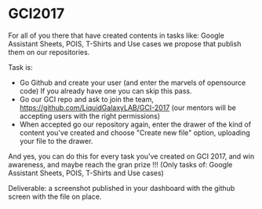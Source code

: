 # GCI2017
For all of you there that have created contents in tasks like: Google Assistant Sheets, POIS, T-Shirts and Use cases we propose that publish them on our repositories.

Task is:
- Go Github and create your user (and enter the marvels of opensource code)
If you already have one you can skip this pass.
- Go our GCI repo and ask to join the team, https://github.com/LiquidGalaxyLAB/GCI-2017 (our mentors will be accepting users with the right permissions)
- When accepted go our repository again, enter the drawer of the kind of content you've created and choose "Create new file"  option, uploading your file to the drawer. 

And yes, you can do this for every task you've created on GCI 2017, and win awareness, and maybe reach the gran prize !!! (Only tasks of: Google Assistant Sheets, POIS, T-Shirts and Use cases)

Deliverable: a screenshot published in your dashboard  with the github screen with the file on place.
